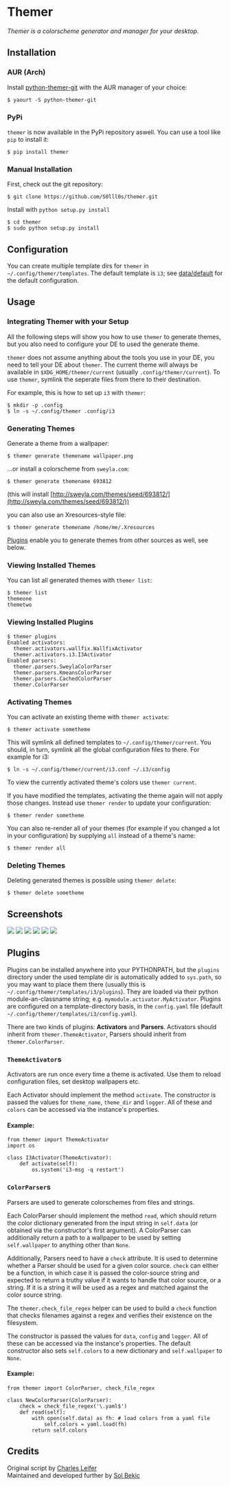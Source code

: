 Themer
======

*Themer is a colorscheme generator and manager for your desktop.*


Installation
------------

### AUR (Arch)

Install [python-themer-git](https://aur.archlinux.org/packages/python-themer-git/) with the AUR manager of your choice:

    $ yaourt -S python-themer-git


### PyPi

`themer` is now available in the PyPi repository aswell. You can use a tool like `pip` to install it:

    $ pip install themer


### Manual Installation

First, check out the git repository:

    $ git clone https://github.com/S0lll0s/themer.git

Install with `python setup.py install`

    $ cd themer
    $ sudo python setup.py install


Configuration
-------------

You can create multiple template dirs for `themer` in `~/.config/themer/templates`.
The default template is `i3`; see [data/default](data/default) for the default configuration.


Usage
-----

### Integrating Themer with your Setup

All the following steps will show you how to use `themer` to generate themes,
but you also need to configure your DE to used the generate theme.

`themer` does not assume anything about the tools you use in your DE, you need to tell your DE about `themer`.
The current theme will always be available in `$XDG_HOME/themer/current` (usually `.config/themer/current`).
To use `themer`, symlink the seperate files from there to their destination.

For example, this is how to set up `i3` with `themer`:

    $ mkdir -p .config
    $ ln -s ~/.config/themer .config/i3


### Generating Themes

Generate a theme from a wallpaper:

    $ themer generate themename wallpaper.png

...or install a colorscheme from `sweyla.com`:
 
    $ themer generate themename 693812

(this will install [http://sweyla.com/themes/seed/693812/](http://sweyla.com/themes/seed/693812/))

you can also use an Xresources-style file:

    $ themer generate themename /home/me/.Xresources

[Plugins](#plugins) enable you to generate themes from other sources as well, see below.


### Viewing Installed Themes

You can list all generated themes with `themer list`:

    $ themer list
    themeone
    themetwo


### Viewing Installed Plugins

    $ themer plugins
    Enabled activators:
      themer.activators.wallfix.WallfixActivator
      themer.activators.i3.I3Activator
    Enabled parsers:
      themer.parsers.SweylaColorParser
      themer.parsers.KmeansColorParser
      themer.parsers.CachedColorParser
      themer.ColorParser


### Activating Themes

You can activate an existing theme with `themer activate`:

    $ themer activate sometheme

This will symlink all defined templates to `~/.config/themer/current`. You should, in turn, symlink all the global configuration files to there. For example for i3:

    $ ln -s ~/.config/themer/current/i3.conf ~/.i3/config

To view the currently activated theme's colors use `themer current`.

If you have modified the templates, activating the theme again will not apply those changes. Instead
use `themer render` to update your configuration:

    $ themer render sometheme

You can also re-render all of your themes (for example if you changed a lot in your configuration) by supplying `all` instead of a theme's name:

    $ themer render all


### Deleting Themes

Deleting generated themes is possible using `themer delete`:

    $ themer delete sometheme


Screenshots
-----------

![](http://media.charlesleifer.com/blog/photos/candybean.png)
![](http://media.charlesleifer.com/blog/photos/bloom.png)
![](http://media.charlesleifer.com/blog/photos/waves.png)
![](http://media.charlesleifer.com/blog/photos/waves2.png)
![](http://i.imgur.com/7GISqHw.png)
![](http://i.imgur.com/cutS0S7.png)


Plugins
-------

Plugins can be installed anywhere into your PYTHONPATH, but the `plugins` directory under the used template dir is automatically added to `sys.path`, so you may want to place them there (usually this is `~/.config/themer/templates/i3/plugins`).
They are loaded via their python module-an-classname string; e.g. `mymodule.activator.MyActivator`.
Plugins are configured on a template-directory basis, in the `config.yaml` file (default `~/.config/themer/templates/i3/config.yaml`).

There are two kinds of plugins: **Activators** and **Parsers**.
Activators should inherit from `themer.ThemeActivator`, Parsers should inherit from `themer.ColorParser`.


### `ThemeActivator`s
Activators are run once every time a theme is activated. Use them to reload configuration files, set desktop wallpapers etc.

Each Activator should implement the method `activate`.
The constructor is passed the values for `theme_name`, `theme_dir` and `logger`.
All of these and `colors` can be accessed via the instance's properties.


#### Example:

    from themer import ThemeActivator
    import os
    
    class I3Activator(ThemeActivator):
        def activate(self):
            os.system('i3-msg -q restart')


### `ColorParser`s
Parsers are used to generate colorschemes from files and strings.

Each ColorParser should implement the method `read`, which should return the color dictionary generated from the input string in `self.data` (or obtained via the constructor's first argument).
A ColorParser can additionally return a path to a wallpaper to be used by setting `self.wallpaper` to anything other than `None`.

Additionally, Parsers need to have a `check` attribute. It is used to determine whether a Parser should be used for a given color source. `check` can either be a function, in which case it is passed the color-source string and expected to return a truthy value if it wants to handle that color source, or a string.
If it is a string it will be used as a regex and matched against the color source string.

The `themer.check_file_regex` helper can be used to build a `check` function that checks filenames against a regex and verifies their existence on the filesystem.

The constructor is passed the values for `data`, `config` and `logger`.
All of these can be accessed via the instance's properties.
The default constructor also sets `self.colors` to a new dictionary and `self.wallpaper` to `None`.


#### Example:

    from themer import ColorParser, check_file_regex

    class NewColorParser(ColorParser):
        check = check_file_regex('\.yaml$')
        def read(self):
            with open(self.data) as fh: # load colors from a yaml file
                self.colors = yaml.load(fh)
            return self.colors


Credits
-------

Original script by [Charles Leifer](https://github.com/coleifer)  
Maintained and developed further by [Sol Bekic](https://github.com/S0lll0s)
